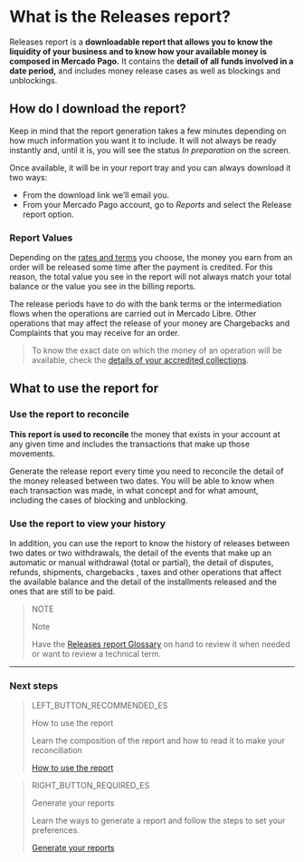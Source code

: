 # What is the Releases report?


Releases report is a **downloadable report that allows you to know the liquidity of your business and to know how your available money is composed in Mercado Pago.** It contains the **detail of all funds involved in a date period,** and includes money release cases as well as blockings and unblockings.

## How do I download the report?

Keep in mind that the report generation takes a few minutes depending on how much information you want it to include. It will not always be ready instantly and, until it is, you will see the status *In preparation* on the screen.

Once available, it will be in your report tray and you can always download it two ways:

* From the download link we’ll email you.
* From your Mercado Pago account, go to *Reports* and select the Release report option. 

### Report Values

Depending on the [rates and terms](https://www.mercadopago.com.ar/settings/release-options) you choose, the money you earn from an order will be released some time after the payment is credited. For this reason, the total value you see in the report will not always match your total balance or the value you see in the billing reports.

The release periods have to do with the bank terms or the intermediation flows when the operations are carried out in Mercado Libre. Other operations that may affect the release of your money are Chargebacks and Complaints that you may receive for an order.


> To know the exact date on which the money of an operation will be available, check the [details of your accredited collections](https://www.mercadopago.com.ar/activities/balance).


## What to use the report for

### Use the report to reconcile

**This report is used to reconcile** the money that exists in your account at any given time and includes the transactions that make up those movements. 

Generate the release report every time you need to reconcile the detail of the money released between two dates. You will be able to know when each transaction was made, in what concept and for what amount, including the cases of blocking and unblocking. 


### Use the report to view your history

In addition, you can use the report to know the history of releases between two dates or two withdrawals, the detail of the events that make up an automatic or manual withdrawal (total or partial), the detail of disputes, refunds, shipments, chargebacks , taxes and other operations that affect the available balance and the detail of the installments released and the ones that are still to be paid.

> NOTE
>
> Note
>
> Have the [Releases report Glossary](https://www.mercadopago.com.ar/developers/es/guides/manage-account/reports/released-money/glossary/) on hand to review it when needed or want to review a technical term.

<hr/>

### Next steps

> LEFT_BUTTON_RECOMMENDED_ES
>
> How to use the report
>
> Learn the composition of the report and how to read it to make your reconciliation
>
> [How to use the report](https://www.mercadopago.com.ar/developers/es/guides/manage-account/reports/released-money/how-to-use/)

> RIGHT_BUTTON_REQUIRED_ES
>
> Generate your reports
>
> Learn the ways to generate a report and follow the steps to set your preferences.
>
> [Generate your reports](https://www.mercadopago.com.ar/developers/es/guides/manage-account/reports/release-money/generate/)
